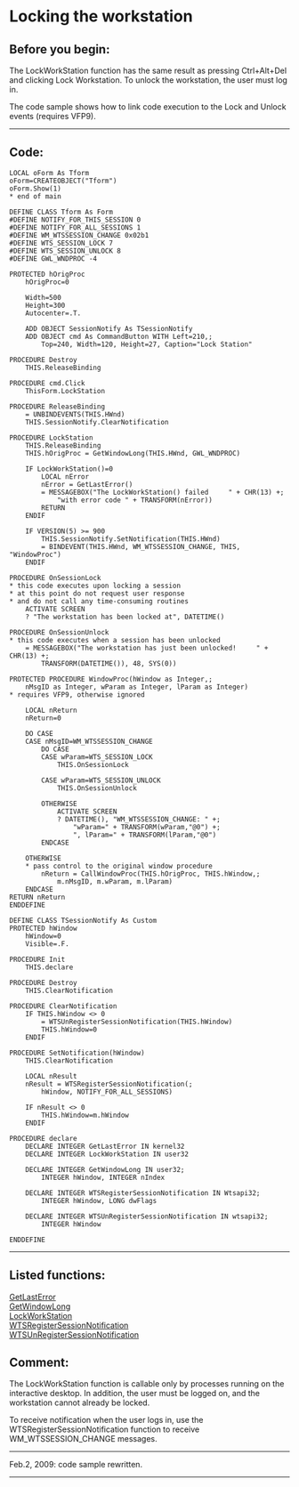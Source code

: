 
# Locking the workstation

## Before you begin:
The LockWorkStation function has the same result as pressing Ctrl+Alt+Del and clicking Lock Workstation. To unlock the workstation, the user must log in.  

The code sample shows how to link code execution to the Lock and Unlock events (requires VFP9).  

  
***  


## Code:
```foxpro  
LOCAL oForm As Tform
oForm=CREATEOBJECT("Tform")
oForm.Show(1)
* end of main

DEFINE CLASS Tform As Form
#DEFINE NOTIFY_FOR_THIS_SESSION 0
#DEFINE NOTIFY_FOR_ALL_SESSIONS 1
#DEFINE WM_WTSSESSION_CHANGE 0x02b1
#DEFINE WTS_SESSION_LOCK 7
#DEFINE WTS_SESSION_UNLOCK 8
#DEFINE GWL_WNDPROC -4

PROTECTED hOrigProc
	hOrigProc=0

	Width=500
	Height=300
	Autocenter=.T.
	
	ADD OBJECT SessionNotify As TSessionNotify
	ADD OBJECT cmd As CommandButton WITH Left=210,;
		Top=240, Width=120, Height=27, Caption="Lock Station"

PROCEDURE Destroy
	THIS.ReleaseBinding

PROCEDURE cmd.Click
	ThisForm.LockStation

PROCEDURE ReleaseBinding
	= UNBINDEVENTS(THIS.HWnd)
	THIS.SessionNotify.ClearNotification

PROCEDURE LockStation
	THIS.ReleaseBinding
	THIS.hOrigProc = GetWindowLong(THIS.HWnd, GWL_WNDPROC)

	IF LockWorkStation()=0
		LOCAL nError
		nError = GetLastError()
		= MESSAGEBOX("The LockWorkStation() failed     " + CHR(13) +;
			"with error code " + TRANSFORM(nError))
		RETURN
	ENDIF

	IF VERSION(5) >= 900
		THIS.SessionNotify.SetNotification(THIS.HWnd)
		= BINDEVENT(THIS.HWnd, WM_WTSSESSION_CHANGE, THIS, "WindowProc")
	ENDIF

PROCEDURE OnSessionLock
* this code executes upon locking a session
* at this point do not request user response
* and do not call any time-consuming routines
	ACTIVATE SCREEN
	? "The workstation has been locked at", DATETIME()

PROCEDURE OnSessionUnlock
* this code executes when a session has been unlocked
	= MESSAGEBOX("The workstation has just been unlocked!     " + CHR(13) +;
		TRANSFORM(DATETIME()), 48, SYS(0))

PROTECTED PROCEDURE WindowProc(hWindow as Integer,;
	nMsgID as Integer, wParam as Integer, lParam as Integer)
* requires VFP9, otherwise ignored

	LOCAL nReturn
	nReturn=0
	
	DO CASE
	CASE nMsgID=WM_WTSSESSION_CHANGE
		DO CASE
		CASE wParam=WTS_SESSION_LOCK
			THIS.OnSessionLock

		CASE wParam=WTS_SESSION_UNLOCK
			THIS.OnSessionUnlock

		OTHERWISE
			ACTIVATE SCREEN
			? DATETIME(), "WM_WTSSESSION_CHANGE: " +;
				"wParam=" + TRANSFORM(wParam,"@0") +;
				", lParam=" + TRANSFORM(lParam,"@0")
		ENDCASE

	OTHERWISE
	* pass control to the original window procedure
		nReturn = CallWindowProc(THIS.hOrigProc, THIS.hWindow,;
			m.nMsgID, m.wParam, m.lParam)
	ENDCASE
RETURN nReturn
ENDDEFINE

DEFINE CLASS TSessionNotify As Custom
PROTECTED hWindow
	hWindow=0
	Visible=.F.

PROCEDURE Init
	THIS.declare

PROCEDURE Destroy
	THIS.ClearNotification

PROCEDURE ClearNotification
	IF THIS.hWindow <> 0
		= WTSUnRegisterSessionNotification(THIS.hWindow)
		THIS.hWindow=0
	ENDIF

PROCEDURE SetNotification(hWindow)
	THIS.ClearNotification

	LOCAL nResult
	nResult = WTSRegisterSessionNotification(;
		hWindow, NOTIFY_FOR_ALL_SESSIONS)

	IF nResult <> 0
		THIS.hWindow=m.hWindow
	ENDIF

PROCEDURE declare
	DECLARE INTEGER GetLastError IN kernel32
	DECLARE INTEGER LockWorkStation IN user32

	DECLARE INTEGER GetWindowLong IN user32;
		INTEGER hWindow, INTEGER nIndex

	DECLARE INTEGER WTSRegisterSessionNotification IN Wtsapi32;
		INTEGER hWindow, LONG dwFlags

	DECLARE INTEGER WTSUnRegisterSessionNotification IN wtsapi32;
		INTEGER hWindow

ENDDEFINE  
```  
***  


## Listed functions:
[GetLastError](../libraries/kernel32/GetLastError.md)  
[GetWindowLong](../libraries/user32/GetWindowLong.md)  
[LockWorkStation](../libraries/user32/LockWorkStation.md)  
[WTSRegisterSessionNotification](../libraries/wtsapi32/WTSRegisterSessionNotification.md)  
[WTSUnRegisterSessionNotification](../libraries/wtsapi32/WTSUnRegisterSessionNotification.md)  

## Comment:
The LockWorkStation function is callable only by processes running on the interactive desktop. In addition, the user must be logged on, and the workstation cannot already be locked.  
  
To receive notification when the user logs in, use the WTSRegisterSessionNotification function to receive WM_WTSSESSION_CHANGE messages.  
  
* * *  
Feb.2, 2009: code sample rewritten.  
  
***  

